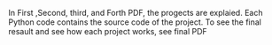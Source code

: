 In First ,Second, third, and Forth PDF, the progects are explaied.
Each Python code contains the source code of the project.
To see the final resault and see how each project works, see final PDF
